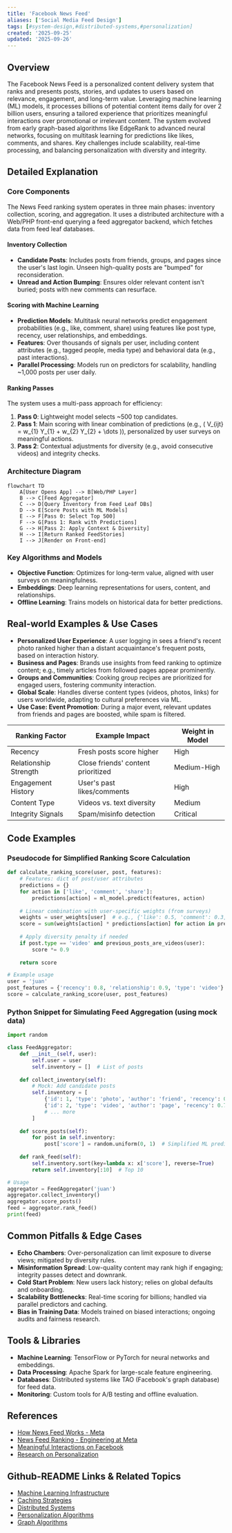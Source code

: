 ```yaml
---
title: 'Facebook News Feed'
aliases: ['Social Media Feed Design']
tags: [#system-design,#distributed-systems,#personalization]
created: '2025-09-25'
updated: '2025-09-26'
---
```


## Overview

The Facebook News Feed is a personalized content delivery system that ranks and presents posts, stories, and updates to users based on relevance, engagement, and long-term value. Leveraging machine learning (ML) models, it processes billions of potential content items daily for over 2 billion users, ensuring a tailored experience that prioritizes meaningful interactions over promotional or irrelevant content. The system evolved from early graph-based algorithms like EdgeRank to advanced neural networks, focusing on multitask learning for predictions like likes, comments, and shares. Key challenges include scalability, real-time processing, and balancing personalization with diversity and integrity.

## Detailed Explanation

### Core Components

The News Feed ranking system operates in three main phases: inventory collection, scoring, and aggregation. It uses a distributed architecture with a Web/PHP front-end querying a feed aggregator backend, which fetches data from feed leaf databases.

#### Inventory Collection
- **Candidate Posts**: Includes posts from friends, groups, and pages since the user's last login. Unseen high-quality posts are "bumped" for reconsideration.
- **Unread and Action Bumping**: Ensures older relevant content isn't buried; posts with new comments can resurface.

#### Scoring with Machine Learning
- **Prediction Models**: Multitask neural networks predict engagement probabilities (e.g., like, comment, share) using features like post type, recency, user relationships, and embeddings.
- **Features**: Over thousands of signals per user, including content attributes (e.g., tagged people, media type) and behavioral data (e.g., past interactions).
- **Parallel Processing**: Models run on predictors for scalability, handling ~1,000 posts per user daily.

#### Ranking Passes
The system uses a multi-pass approach for efficiency:

1. **Pass 0**: Lightweight model selects ~500 top candidates.
2. **Pass 1**: Main scoring with linear combination of predictions (e.g., \( V_{ijt} = w_{1} Y_{1} + w_{2} Y_{2} + \dots \)), personalized by user surveys on meaningful actions.
3. **Pass 2**: Contextual adjustments for diversity (e.g., avoid consecutive videos) and integrity checks.

### Architecture Diagram

```mermaid
flowchart TD
    A[User Opens App] --> B[Web/PHP Layer]
    B --> C[Feed Aggregator]
    C --> D[Query Inventory from Feed Leaf DBs]
    D --> E[Score Posts with ML Models]
    E --> F[Pass 0: Select Top 500]
    F --> G[Pass 1: Rank with Predictions]
    G --> H[Pass 2: Apply Context & Diversity]
    H --> I[Return Ranked FeedStories]
    I --> J[Render on Front-end]
```

### Key Algorithms and Models
- **Objective Function**: Optimizes for long-term value, aligned with user surveys on meaningfulness.
- **Embeddings**: Deep learning representations for users, content, and relationships.
- **Offline Learning**: Trains models on historical data for better predictions.

## Real-world Examples & Use Cases

- **Personalized User Experience**: A user logging in sees a friend's recent photo ranked higher than a distant acquaintance's frequent posts, based on interaction history.
- **Business and Pages**: Brands use insights from feed ranking to optimize content; e.g., timely articles from followed pages appear prominently.
- **Groups and Communities**: Cooking group recipes are prioritized for engaged users, fostering community interaction.
- **Global Scale**: Handles diverse content types (videos, photos, links) for users worldwide, adapting to cultural preferences via ML.
- **Use Case: Event Promotion**: During a major event, relevant updates from friends and pages are boosted, while spam is filtered.

| Ranking Factor | Example Impact | Weight in Model |
|----------------|----------------|-----------------|
| Recency | Fresh posts score higher | High |
| Relationship Strength | Close friends' content prioritized | Medium-High |
| Engagement History | User's past likes/comments | High |
| Content Type | Videos vs. text diversity | Medium |
| Integrity Signals | Spam/misinfo detection | Critical |

## Code Examples

### Pseudocode for Simplified Ranking Score Calculation

```python
def calculate_ranking_score(user, post, features):
    # Features: dict of post/user attributes
    predictions = {}
    for action in ['like', 'comment', 'share']:
        predictions[action] = ml_model.predict(features, action)
    
    # Linear combination with user-specific weights (from surveys)
    weights = user_weights[user]  # e.g., {'like': 0.5, 'comment': 0.3, 'share': 0.2}
    score = sum(weights[action] * predictions[action] for action in predictions)
    
    # Apply diversity penalty if needed
    if post.type == 'video' and previous_posts_are_videos(user):
        score *= 0.9
    
    return score

# Example usage
user = 'juan'
post_features = {'recency': 0.8, 'relationship': 0.9, 'type': 'video'}
score = calculate_ranking_score(user, post_features)
```

### Python Snippet for Simulating Feed Aggregation (using mock data)

```python
import random

class FeedAggregator:
    def __init__(self, user):
        self.user = user
        self.inventory = []  # List of posts
    
    def collect_inventory(self):
        # Mock: Add candidate posts
        self.inventory = [
            {'id': 1, 'type': 'photo', 'author': 'friend', 'recency': 0.9},
            {'id': 2, 'type': 'video', 'author': 'page', 'recency': 0.7},
            # ... more
        ]
    
    def score_posts(self):
        for post in self.inventory:
            post['score'] = random.uniform(0, 1)  # Simplified ML prediction
    
    def rank_feed(self):
        self.inventory.sort(key=lambda x: x['score'], reverse=True)
        return self.inventory[:10]  # Top 10

# Usage
aggregator = FeedAggregator('juan')
aggregator.collect_inventory()
aggregator.score_posts()
feed = aggregator.rank_feed()
print(feed)
```

## Common Pitfalls & Edge Cases

- **Echo Chambers**: Over-personalization can limit exposure to diverse views; mitigated by diversity rules.
- **Misinformation Spread**: Low-quality content may rank high if engaging; integrity passes detect and downrank.
- **Cold Start Problem**: New users lack history; relies on global defaults and onboarding.
- **Scalability Bottlenecks**: Real-time scoring for billions; handled via parallel predictors and caching.
- **Bias in Training Data**: Models trained on biased interactions; ongoing audits and fairness research.

## Tools & Libraries

- **Machine Learning**: TensorFlow or PyTorch for neural networks and embeddings.
- **Data Processing**: Apache Spark for large-scale feature engineering.
- **Databases**: Distributed systems like TAO (Facebook's graph database) for feed data.
- **Monitoring**: Custom tools for A/B testing and offline evaluation.

## References

- [How News Feed Works - Meta](https://about.fb.com/news/2021/01/how-news-feed-works/)
- [News Feed Ranking - Engineering at Meta](https://engineering.fb.com/2021/01/26/data-infrastructure/news-feed-ranking/)
- [Meaningful Interactions on Facebook](https://about.fb.com/news/2018/01/news-feed-fyi-bringing-people-closer-together/)
- [Research on Personalization](https://dl.acm.org/doi/10.1145/3328526.3329558)

## Github-README Links & Related Topics

- [Machine Learning Infrastructure](../machine-learning-infrastructure/README.md)
- [Caching Strategies](../caching-strategies/README.md)
- [Distributed Systems](../system-design-basics/README.md)
- [Personalization Algorithms](../probabilistic-algorithms/README.md)
- [Graph Algorithms](../graph-algorithms/README.md)